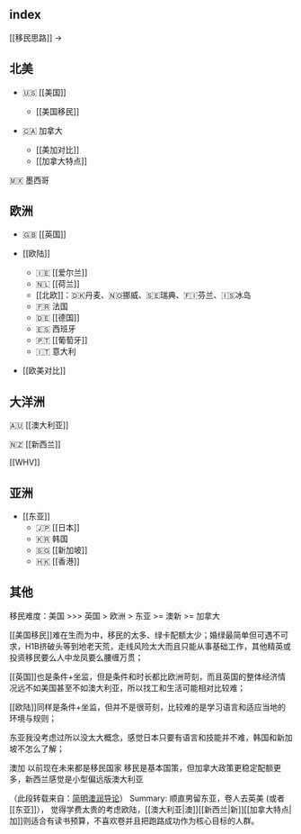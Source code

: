 ## index

[[移民思路]] ->


## 北美

- 🇺🇸 [[美国]] 
	- [[美国移民]]

- 🇨🇦 加拿大
	- [[美加对比]]
	- [[加拿大特点]]

🇲🇽 墨西哥

## 欧洲

- 🇬🇧 [[英国]]

- [[欧陆]]
	- 🇮🇪 [[爱尔兰]]
	- 🇳🇱 [[荷兰]]
	- [[北欧]]：🇩🇰丹麦、🇳🇴挪威、🇸🇪瑞典、🇫🇮芬兰、🇮🇸冰岛
	- 🇫🇷 法国
	- 🇩🇪 [[德国]]
	- 🇪🇸 西班牙
	- 🇵🇹 [[葡萄牙]]
	- 🇮🇹 意大利

- [[欧美对比]]


## 大洋洲

🇦🇺 [[澳大利亚]]

🇳🇿 [[新西兰]]

[[WHV]]

## 亚洲

- [[东亚]]
	- 🇯🇵 [[日本]]
	- 🇰🇷 韩国
	- 🇸🇬 [[新加坡]]
	- 🇭🇰 [[香港]]

## 其他

移民难度：美国 >>> 英国 > 欧洲 > 东亚 >= 澳新 >= 加拿大

[[美国移民]]难在生而为中，移民的太多、绿卡配额太少；婚绿最简单但可遇不可求，H1B挤破头等到地老天荒，走线风险太大而且只能从事基础工作，其他精英或投资移民要么人中龙凤要么腰缠万贯；

[[英国]]也是条件+坐监，但是条件和时长都比欧洲苛刻，而且英国的整体经济情况远不如美国甚至不如澳大利亚，所以找工和生活可能相对比较难；

[[欧陆]]同样是条件+坐监，但并不是很苛刻，比较难的是学习语言和适应当地的环境与规则；

东亚我没考虑过所以没太大概念，感觉日本只要有语言和技能并不难，韩国和新加坡不怎么了解；

澳加 以前现在未来都是移民国家 移民是基本国策，但加拿大政策更稳定配额更多，新西兰感觉是小型偏远版澳大利亚

（此段转载来自：[简明澳润导论](https://radical-war-cdf.notion.site/cac7b5c4329c4ef7bcec1d5da4ec6457)）
Summary: 顺直男留东亚，卷人去英美 (或者[[东亚]]）， 觉得学费太贵的考虑欧陆，[[澳大利亚|澳]][[新西兰|新]][[加拿大特点|加]]则适合有读书预算，不喜欢卷并且把跑路成功作为核心目标的人群。 
